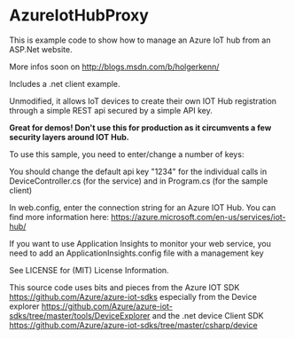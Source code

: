 # AzureIotHubProxy

This is example code to show how to manage an Azure IoT hub from an ASP.Net website. 

More infos soon on http://blogs.msdn.com/b/holgerkenn/

Includes a .net client example. 

Unmodified, it allows IoT devices to create their own IOT Hub registration through a simple REST api secured by a simple API key. 

**Great for demos! Don't use this for production as it circumvents a few security layers around IOT Hub.**

To use this sample, you need to enter/change a number of keys:

You should change the default api key "1234" for the individual calls in DeviceController.cs (for the service) and in Program.cs (for the sample client) 

In web.config, enter the connection string for an Azure IOT Hub. You can find more information here: https://azure.microsoft.com/en-us/services/iot-hub/

If you want to use Application Insights to monitor your web service, you need to add an ApplicationInsights.config file with a management key

See LICENSE for (MIT) License Information. 

This source code uses bits and pieces from the Azure IOT SDK https://github.com/Azure/azure-iot-sdks 
especially from the Device explorer https://github.com/Azure/azure-iot-sdks/tree/master/tools/DeviceExplorer 
and the .net device Client SDK https://github.com/Azure/azure-iot-sdks/tree/master/csharp/device

